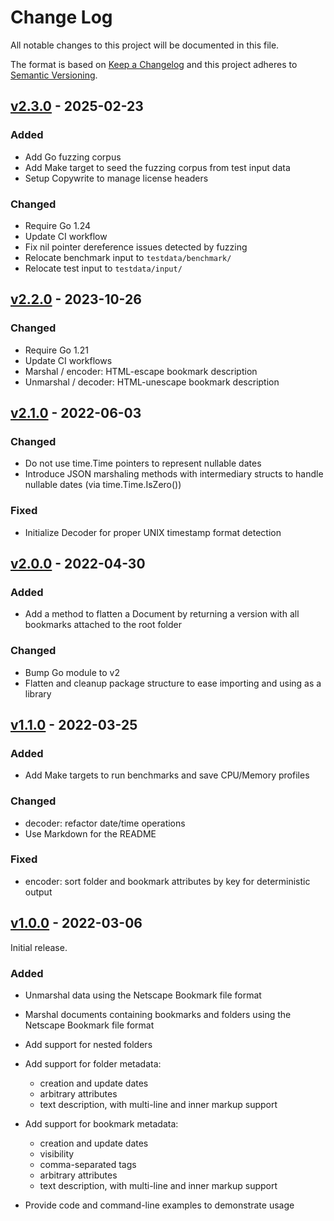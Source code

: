 # Change Log

All notable changes to this project will be documented in this file.

The format is based on [Keep a Changelog](https://keepachangelog.com/) and this
project adheres to [Semantic Versioning](https://semver.org/).

## [v2.3.0](https://github.com/virtualtam/netscape-go/releases/tag/v2.3.0) - 2025-02-23
### Added

- Add Go fuzzing corpus
- Add Make target to seed the fuzzing corpus from test input data
- Setup Copywrite to manage license headers

### Changed

- Require Go 1.24
- Update CI workflow
- Fix nil pointer dereference issues detected by fuzzing
- Relocate benchmark input to `testdata/benchmark/`
- Relocate test input to `testdata/input/`


## [v2.2.0](https://github.com/virtualtam/netscape-go/releases/tag/v2.2.0) - 2023-10-26
### Changed

- Require Go 1.21
- Update CI workflows
- Marshal / encoder: HTML-escape bookmark description
- Unmarshal / decoder: HTML-unescape bookmark description


## [v2.1.0](https://github.com/virtualtam/netscape-go/releases/tag/v2.1.0) - 2022-06-03
### Changed

- Do not use time.Time pointers to represent nullable dates
- Introduce JSON marshaling methods with intermediary structs to handle nullable
  dates (via time.Time.IsZero())

### Fixed

- Initialize Decoder for proper UNIX timestamp format detection


## [v2.0.0](https://github.com/virtualtam/netscape-go/releases/tag/v2.0.0) - 2022-04-30
### Added

- Add a method to flatten a Document by returning a version with all bookmarks
  attached to the root folder

### Changed

- Bump Go module to v2
- Flatten and cleanup package structure to ease importing and using as a library


## [v1.1.0](https://github.com/virtualtam/netscape-go/releases/tag/v1.1.0) - 2022-03-25
### Added

- Add Make targets to run benchmarks and save CPU/Memory profiles

### Changed

- decoder: refactor date/time operations
- Use Markdown for the README

### Fixed

- encoder: sort folder and bookmark attributes by key for deterministic output


## [v1.0.0](https://github.com/virtualtam/netscape-go/releases/tag/v1.0.0) - 2022-03-06

Initial release.

### Added

- Unmarshal data using the Netscape Bookmark file format
- Marshal documents containing bookmarks and folders using the Netscape Bookmark
  file format
- Add support for nested folders
- Add support for folder metadata:

  - creation and update dates
  - arbitrary attributes
  - text description, with multi-line and inner markup support

- Add support for bookmark metadata:

  - creation and update dates
  - visibility
  - comma-separated tags
  - arbitrary attributes
  - text description, with multi-line and inner markup support

- Provide code and command-line examples to demonstrate usage
